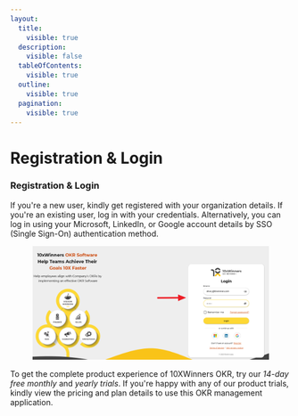 ```yaml
---
layout:
  title:
    visible: true
  description:
    visible: false
  tableOfContents:
    visible: true
  outline:
    visible: true
  pagination:
    visible: true
---
```


# Registration & Login

### Registration & Login

If you're a new user, kindly get registered with your organization details. If you're an existing user, log in with your credentials. Alternatively, you can log in using your Microsoft, LinkedIn, or Google account details by SSO (Single Sign-On) authentication method.

<figure><img src="../.gitbook/assets/2_Registration_Login.png" alt=""><figcaption></figcaption></figure>

To get the complete product experience of 10XWinners OKR, try our _14-day free monthly_ and _yearly trials_. If you're happy with any of our product trials, kindly view the pricing and plan details to use this OKR management application.
